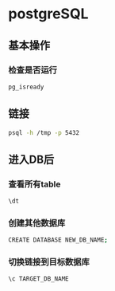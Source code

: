 # postgreSQL
## 基本操作

### 检查是否运行
```bash
pg_isready
```

## 链接
```bash
psql -h /tmp -p 5432
```

## 进入DB后
### 查看所有table
```bash
\dt
```

### 创建其他数据库
```bash
CREATE DATABASE NEW_DB_NAME;
```

### 切换链接到目标数据库
```bash
\c TARGET_DB_NAME
```